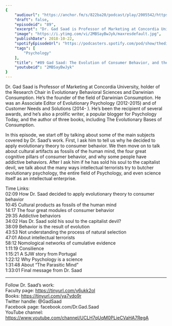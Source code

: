 ```yaml
---
{
	"audiourl": "https://anchor.fm/s/822ba20/podcast/play/2005542/https%3A%2F%2Fd3ctxlq1ktw2nl.cloudfront.net%2Fproduction%2F2018-11-30%2F7706858-48000-2-13b0448d273e8.mp3",
	"draft": false,
	"episodeid": "89",
	"excerpt": "Dr. Gad Saad is Professor of Marketing at Concordia University, holder of the Research Chair in Evolutionary Behavioral Sciences and Darwinian Consumption. He’s the founder of the field of Darwinian Consumption. He was an Associate Editor of Evolutionary Psychology (2012-2015) and of Customer Needs and Solutions (2014- ). He’s been the recipient of several awards, and he’s also a prolific writer, a popular blogger for Psychology Today, and the author of three books, including The Evolutionary Bases of Consumption.",
	"image": "https://i.ytimg.com/vi/2MBSayBwJyk/maxresdefault.jpg",
	"publishDate": 2018-10-22,
	"spotifyEpisodeUrl": "https://podcasters.spotify.com/pod/show/thedissenter/episodes/89-Gad-Saad-The-Evolution-of-Consumer-Behavior--and-the-Enemies-of-Science-e2rn36",
	"tags": [
		"Psychology"
	],
	"title": "#89 Gad Saad: The Evolution of Consumer Behavior, and the Enemies of Science",
	"youtubeid": "2MBSayBwJyk"
}
---
```

Dr. Gad Saad is Professor of Marketing at Concordia University, holder of the Research Chair in Evolutionary Behavioral Sciences and Darwinian Consumption. He’s the founder of the field of Darwinian Consumption. He was an Associate Editor of Evolutionary Psychology (2012-2015) and of Customer Needs and Solutions (2014- ). He’s been the recipient of several awards, and he’s also a prolific writer, a popular blogger for Psychology Today, and the author of three books, including The Evolutionary Bases of Consumption.

In this episode, we start off by talking about some of the main subjects covered by Dr. Saad’s work. First, I ask him to tell us why he decided to apply evolutionary theory to consumer behavior. We then move on to talk about cultural artifacts as fossils of the human mind, the four great cognitive pillars of consumer behavior, and why some people have addictive behaviors. After I ask him if he has sold his soul to the capitalist devil, we talk about the many ways intellectual terrorists try to butcher evolutionary psychology, the entire field of Psychology, and even science itself as an intellectual enterprise. 

Time Links:  
<time>02:09</time> How Dr. Saad decided to apply evolutionary theory to consumer behavior  
<time>10:45</time> Cultural products as fossils of the human mind                      
<time>14:17</time> The four great modules of consumer behavior         
<time>29:35</time> Addictive behaviors          
<time>34:02</time> Has Dr. Saad sold his soul to the capitalist devil?           
<time>38:09</time> Behavior is the result of evolution  
<time>43:53</time> Not understanding the process of natural selection  
<time>47:01</time> About intellectual terrorists  
<time>58:12</time> Nomological networks of cumulative evidence  
<time>1:11:19</time> Consilience  
<time>1:15:21</time> A SJW story from Portugal  
<time>1:22:12</time> Why Psychology is a science  
<time>1:31:48</time> About “The Parasitic Mind”  
<time>1:33:01</time> Final message from Dr. Saad 

---

Follow Dr. Saad’s work:  
Faculty page: https://tinyurl.com/y6ukk2ol  
Books:  https://tinyurl.com/ya7ydo9r  
Twitter handle: @GadSaad  
Facebook page: facebook.com/Dr.Gad.Saad  
YouTube channel: https://www.youtube.com/channel/UCLH7qUqM0PLieCVaHA7RegA

